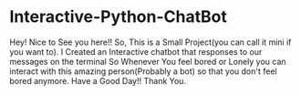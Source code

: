 # Interactive-Python-ChatBot
Hey! Nice to See you here!! So, This is a Small Project(you can call it mini if you want to). I Created an Interactive chatbot that responses to our messages on the terminal
So Whenever You feel bored or Lonely you can interact with this amazing person(Probably a bot) so that you don't feel bored anymore.
Have a Good Day!!
Thank You.
